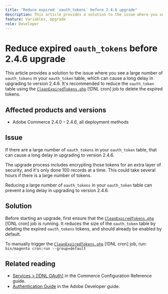 ```yaml
---
title: "Reduce expired `oauth_tokens` before 2.4.6 upgrade"
description: This article provides a solution to the issue where you see a large number of `oauth_tokens` in your `oauth_token` table, which can cause a long delay in upgrading to version 2.4.6. It's recommended to reduce the `oauth_token` table using CleanExpiredTokens.php.
feature: Variables, Upgrade
role: Developer
---
```


# Reduce expired `oauth_tokens` before 2.4.6 upgrade

This article provides a solution to the issue where you see a large number of `oauth_tokens` in your `oauth_token` table, which can cause a long delay in upgrading to version 2.4.6. It's recommended to reduce the `oauth_token` table using the [`CleanExpiredTokens.php`](https://github.com/magento/magento2/blob/2.4.5-p2/app/code/Magento/Integration/Cron/CleanExpiredTokens.php) [!DNL cron] job to delete the expired tokens.

## Affected products and versions

* Adobe Commerce 2.4.0 - 2.4.6, all deployment methods

## Issue

If there are a large number of `oauth_tokens` in your `oauth_token` table, that can cause a long delay in upgrading to version 2.4.6.

The upgrade process includes encrypting those tokens for an extra layer of security, and it's only done 100 records at a time. This could take several hours if there is a large number of tokens.

Reducing a large number of `oauth_tokens` in your `oauth_token` table can prevent a long delay in upgrading to version 2.4.6.

## Solution

Before starting an upgrade, first ensure that the [`CleanExpiredTokens.php`](https://github.com/magento/magento2/blob/2.4.5-p2/app/code/Magento/Integration/Cron/CleanExpiredTokens.php) [!DNL cron] job is running. It reduces the size of the `oauth_token` table by deleting the expired `oauth_tokens` tokens, and should already be enabled by default. 

To manually trigger the [`CleanExpiredTokens.php`](https://github.com/magento/magento2/blob/2.4.5-p2/app/code/Magento/Integration/Cron/CleanExpiredTokens.php) [!DNL cron] job, run:
```bin/magento cron:run --group=default```

## Related reading

* [Services > [!DNL OAuth]](https://experienceleague.adobe.com/docs/commerce-admin/config/services/oauth.html) in the Commerce Configuration Reference guide. 
* [Authentication Guide](https://developer.adobe.com/developer-console/docs/guides/authentication/) in the Adobe Developer guide.
